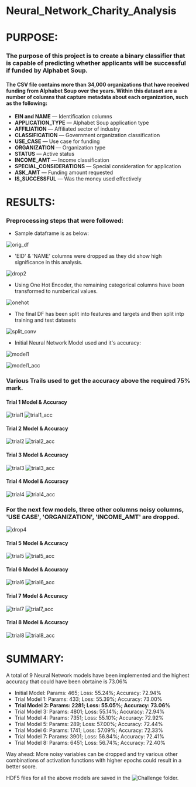 # Neural_Network_Charity_Analysis

# PURPOSE:

### The purpose of this project is to create a binary classifier that is capable of predicting whether applicants will be successful if funded by Alphabet Soup.

#### The CSV file contains more than 34,000 organizations that have received funding from Alphabet Soup over the years. Within this dataset are a number of columns that capture metadata about each organization, such as the following:

  - **EIN and NAME** — Identification columns
  - **APPLICATION_TYPE** — Alphabet Soup application type
  - **AFFILIATION** — Affiliated sector of industry
  - **CLASSIFICATION** — Government organization classification
  - **USE_CASE** — Use case for funding
  - **ORGANIZATION** — Organization type
  - **STATUS** — Active status
  - **INCOME_AMT** — Income classification
  - **SPECIAL_CONSIDERATIONS** — Special consideration for application
  - **ASK_AMT** — Funding amount requested
  - **IS_SUCCESSFUL** — Was the money used effectively


# RESULTS:

### Preprocessing steps that were followed:

- Sample dataframe is as below:

![orig_df](https://user-images.githubusercontent.com/74985818/125155455-fed3bf80-e12d-11eb-9e66-acc49f60432c.png)

- 'EID' & 'NAME' columns were dropped as they did show high significance in this analysis.

![drop2](https://user-images.githubusercontent.com/74985818/125155474-2fb3f480-e12e-11eb-8a52-c0c41c7507f9.png)

- Using One Hot Encoder, the remaining categorical columns have been transformed to numberical values.

![onehot](https://user-images.githubusercontent.com/74985818/125155493-55d99480-e12e-11eb-9677-651b607de990.png)

- The final DF has been split into features and targets and then split intp training and test datasets

![split_conv](https://user-images.githubusercontent.com/74985818/125155530-90433180-e12e-11eb-877c-8e7ba73fb1ac.png)

- Initial Neural Network Model used and it's accuracy:

![model1](https://user-images.githubusercontent.com/74985818/125155584-00ea4e00-e12f-11eb-97f1-6fd15c8a5e80.png)

![model1_acc](https://user-images.githubusercontent.com/74985818/125155587-08115c00-e12f-11eb-9c84-6e6896a21714.png)


### Various Trails used to get the accuracy above the required 75% mark.

#### Trial 1 Model & Accuracy

![trial1](https://user-images.githubusercontent.com/74985818/125155594-1495b480-e12f-11eb-89c4-bec6b9f1e0f8.png)
![trial1_acc](https://user-images.githubusercontent.com/74985818/125155595-152e4b00-e12f-11eb-8ca9-6d3ef782ca4a.png)

#### Trial 2 Model & Accuracy

![trial2](https://user-images.githubusercontent.com/74985818/125155596-152e4b00-e12f-11eb-8047-a2c0db20e58f.png)
![trial2_acc](https://user-images.githubusercontent.com/74985818/125155598-152e4b00-e12f-11eb-988f-1b03d7483f61.png)

#### Trial 3 Model & Accuracy

![trial3](https://user-images.githubusercontent.com/74985818/125155599-15c6e180-e12f-11eb-8dad-8ef49b06e1c6.png)
![trial3_acc](https://user-images.githubusercontent.com/74985818/125155600-15c6e180-e12f-11eb-81fd-e34eb9ceef35.png)

#### Trial 4 Model & Accuracy

![trial4](https://user-images.githubusercontent.com/74985818/125155601-15c6e180-e12f-11eb-9f9f-b2d6db596d97.png)
![trial4_acc](https://user-images.githubusercontent.com/74985818/125155602-15c6e180-e12f-11eb-8ef9-14184de249ac.png)

### For the next few models, three other columns noisy columns, 'USE CASE', 'ORGANIZATION', 'INCOME_AMT' are dropped.

![drop4](https://user-images.githubusercontent.com/74985818/125155697-a9001700-e12f-11eb-91ff-a1a0e72a6206.png)

#### Trial 5 Model & Accuracy

![trial5](https://user-images.githubusercontent.com/74985818/125155603-15c6e180-e12f-11eb-87b1-c08c6a1f5f4b.png)
![trial5_acc](https://user-images.githubusercontent.com/74985818/125155604-165f7800-e12f-11eb-97f6-e948d837feca.png)

#### Trial 6 Model & Accuracy

![trial6](https://user-images.githubusercontent.com/74985818/125155605-165f7800-e12f-11eb-8cd6-c35ef678ecb3.png)
![trial6_acc](https://user-images.githubusercontent.com/74985818/125155607-165f7800-e12f-11eb-8cd2-344613b3eda4.png)

#### Trial 7 Model & Accuracy

![trial7](https://user-images.githubusercontent.com/74985818/125155608-165f7800-e12f-11eb-97c3-1a0a76d87265.png)
![trial7_acc](https://user-images.githubusercontent.com/74985818/125155609-16f80e80-e12f-11eb-8f39-899ab45f1945.png)

#### Trial 8 Model & Accuracy

![trial8](https://user-images.githubusercontent.com/74985818/125155610-16f80e80-e12f-11eb-9677-68f34cb5b2d8.png)
![trial8_acc](https://user-images.githubusercontent.com/74985818/125155611-16f80e80-e12f-11eb-8e3b-8e48aac9593c.png)


# SUMMARY:

A total of 9 Neural Network models have been implemented and the highest accuracy that could have been obrtaine is 73.06%
- Initial Model: Params: 465; Loss: 55.24%; Accuracy: 72.94%
- Trial Model 1: Params: 433; Loss: 55.39%; Accuracy: 73.00%
- **Trial Model 2: Params: 2281; Loss: 55.05%; Accuracy: 73.06%**
- Trial Model 3: Params: 4801; Loss: 55.14%; Accuracy: 72.94%
- Trial Model 4: Params: 7351; Loss: 55.10%; Accuracy: 72.92%
- Trial Model 5: Params: 289; Loss: 57.00%; Accuracy: 72.44%
- Trial Model 6: Params: 1741; Loss: 57.09%; Accuracy: 72.33%
- Trial Model 7: Params: 3901; Loss: 56.84%; Accuracy: 72.41%
- Trial Model 8: Params: 6451; Loss: 56.74%; Accuracy: 72.40%

Way ahead: More noisy variables can be dropped and try various other combinations of activation functions with higher epochs could result in a better score.

HDF5 files for all the above models are saved in the ![Challenge](https://github.com/MamidalaV/Neural_Network_Charity_Analysis/tree/main/Challenge) folder.

